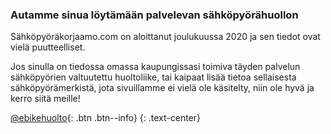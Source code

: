 ### Autamme sinua löytämään palvelevan sähköpyörähuollon

Sähköpyöräkorjaamo.com on aloittanut joulukuussa 2020 ja sen tiedot ovat vielä puutteelliset.

Jos sinulla on tiedossa omassa kaupungissasi toimiva täyden palvelun sähköpyörien valtuutettu huoltoliike, tai kaipaat lisää tietoa sellaisesta sähköpyörämerkistä, jota sivuillamme ei vielä ole käsitelty, niin ole hyvä ja kerro siitä meille!

[<i class="fab fa-fw fa-twitter-square"></i> @ebikehuolto](https://twitter.com/ebikehuolto){: .btn .btn--info}
{: .text-center}
